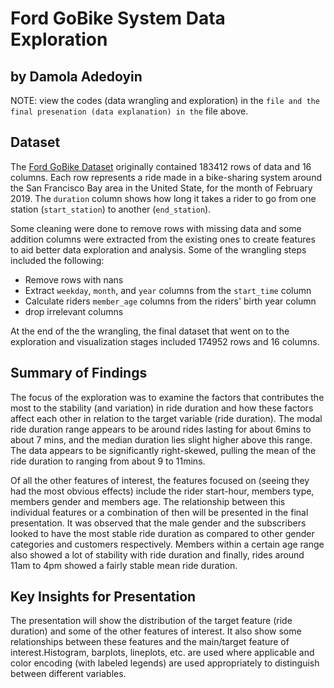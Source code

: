 # Ford GoBike System Data Exploration
## by Damola Adedoyin

NOTE: view the codes (data wrangling and exploration) in the `` file and the final presenation (data explanation) in the `` file above.

## Dataset

The [Ford GoBike Dataset](https://github.com/BetaNYC/Bike-Share-Data-Best-Practices/wiki/Bike-Share-Data-Systems) 
originally contained 183412 rows of data and 16 columns. 
Each row represents a ride made in a bike-sharing system around the San Francisco Bay area 
in the United State, for the month of February 2019. The `duration` column shows how long 
it takes a rider to go from one station (`start_station`) to another (`end_station`).

Some cleaning were done to remove rows with missing data and some addition columns were extracted 
from the existing ones to create features to aid better data exploration and analysis. 
Some of the wrangling steps included the following:
- Remove rows with nans
- Extract `weekday`, `month`, and `year` columns from the `start_time` column
- Calculate riders `member_age` columns from the riders' birth year column
- drop irrelevant columns

At the end of the the wrangling, the final dataset that went on to the exploration and visualization 
stages included 174952 rows and 16 columns.


## Summary of Findings

The focus of the exploration was to examine the factors that contributes the most to the stability (and variation)
in ride duration and how these factors affect each other in relation to the target variable (ride duration). 
The modal ride duration range appears to be around rides lasting for about 6mins to about 7 mins, and the median 
duration lies slight higher above this range.  The data appears to be significantly right-skewed, pulling 
the mean of the ride duration to ranging from about 9 to 11mins.

Of all the other features of interest, the features focused on (seeing they had the most obvious effects) 
include the rider start-hour, members type, members gender and members age. The relationship between this
individual features or a combination of then will be presented in the final presentation. 
It was observed that the male gender and the  subscribers looked to have the most stable ride duration as 
compared to other gender categories and customers respectively. Members within a certain age range also showed 
a lot of stability with ride duration and finally, rides around 11am to 4pm showed a fairly stable mean ride duration.


## Key Insights for Presentation

The presentation will show the distribution of the target feature (ride duration) and some of the
other features of interest. It also show some relationships between these features and the 
main/target feature of interest.Histogram, barplots, lineplots, etc. are used where applicable and 
color encoding (with labeled legends) are used appropriately to distinguish between different variables.
